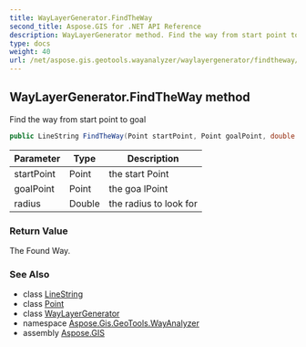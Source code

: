 ```yaml
---
title: WayLayerGenerator.FindTheWay
second_title: Aspose.GIS for .NET API Reference
description: WayLayerGenerator method. Find the way from start point to goal
type: docs
weight: 40
url: /net/aspose.gis.geotools.wayanalyzer/waylayergenerator/findtheway/
---
```

## WayLayerGenerator.FindTheWay method

Find the way from start point to goal

```csharp
public LineString FindTheWay(Point startPoint, Point goalPoint, double radius = 0m)
```

| Parameter | Type | Description |
| --- | --- | --- |
| startPoint | Point | the start Point |
| goalPoint | Point | the goa lPoint |
| radius | Double | the radius to look for |

### Return Value

The Found Way.

### See Also

* class [LineString](../../../aspose.gis.geometries/linestring/)
* class [Point](../../../aspose.gis.geometries/point/)
* class [WayLayerGenerator](../)
* namespace [Aspose.Gis.GeoTools.WayAnalyzer](../../waylayergenerator/)
* assembly [Aspose.GIS](../../../)


